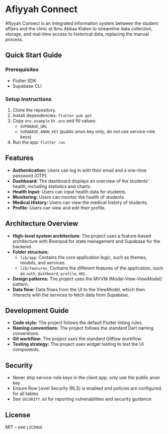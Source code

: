 # Afiyyah Connect

Afiyyah Connect is an integrated information system between the student affairs and the clinic at Ibnu Abbas Klaten to streamline data collection, storage, and real-time access to historical data, replacing the manual process.

## Quick Start Guide

### Prerequisites
- Flutter SDK
- Supabase CLI

### Setup Instructions
1. Clone the repository.
2. Install dependencies: `flutter pub get`
3. Copy `env.example` to `.env` and fill values:
   - `SUPABASE_URL`
   - `SUPABASE_ANON_KEY` (public anon key only; do not use service-role keys)
4. Run the app: `flutter run`

## Features
- **Authentication:** Users can log in with their email and a one-time password (OTP).
- **Dashboard:** The dashboard displays an overview of the students' health, including statistics and charts.
- **Health Input:** Users can input health data for students.
- **Monitoring:** Users can monitor the health of students.
- **Medical History:** Users can view the medical history of students.
- **Profile:** Users can view and edit their profile.

## Architecture Overview

- **High-level system architecture:** The project uses a feature-based architecture with Riverpod for state management and Supabase for the backend.
- **Folder structure:**
  - `lib/app`: Contains the core application logic, such as themes, models, and services.
  - `lib/features`: Contains the different features of the application, such as `auth`, `dashboard`, `profile`, etc.
- **Design patterns:** The project uses the MVVM (Model-View-ViewModel) pattern.
- **Data flow:** Data flows from the UI to the ViewModel, which then interacts with the services to fetch data from Supabase.

## Development Guide

- **Code style:** The project follows the default Flutter linting rules.
- **Naming conventions:** The project follows the standard Dart naming conventions.
- **Git workflow:** The project uses the standard Gitflow workflow.
- **Testing strategy:** The project uses widget testing to test the UI components.

## Security

- Never ship service-role keys in the client app; only use the public anon key
- Ensure Row Level Security (RLS) is enabled and policies are configured for all tables
- See `SECURITY.md` for reporting vulnerabilities and security guidance

## License

MIT – see `LICENSE`
